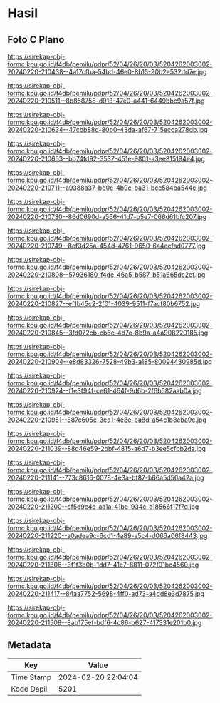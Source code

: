 # Hasil

## Foto C Plano

https://sirekap-obj-formc.kpu.go.id/f4db/pemilu/pdpr/52/04/26/20/03/5204262003002-20240220-210438--4a17cfba-54bd-46e0-8b15-90b2e532dd7e.jpg

https://sirekap-obj-formc.kpu.go.id/f4db/pemilu/pdpr/52/04/26/20/03/5204262003002-20240220-210511--8b858758-d913-47e0-a441-6449bbc9a57f.jpg

https://sirekap-obj-formc.kpu.go.id/f4db/pemilu/pdpr/52/04/26/20/03/5204262003002-20240220-210634--47cbb88d-80b0-43da-af67-715ecca278db.jpg

https://sirekap-obj-formc.kpu.go.id/f4db/pemilu/pdpr/52/04/26/20/03/5204262003002-20240220-210653--bb74fd92-3537-451e-9801-a3ee815194e4.jpg

https://sirekap-obj-formc.kpu.go.id/f4db/pemilu/pdpr/52/04/26/20/03/5204262003002-20240220-210711--a9388a37-bd0c-4b9c-ba31-bcc584ba544c.jpg

https://sirekap-obj-formc.kpu.go.id/f4db/pemilu/pdpr/52/04/26/20/03/5204262003002-20240220-210730--86d0690d-a566-41d7-b5e7-066d61bfc207.jpg

https://sirekap-obj-formc.kpu.go.id/f4db/pemilu/pdpr/52/04/26/20/03/5204262003002-20240220-210749--8ef3d25a-454d-4761-9650-6a4ecfad0777.jpg

https://sirekap-obj-formc.kpu.go.id/f4db/pemilu/pdpr/52/04/26/20/03/5204262003002-20240220-210808--57936180-f4de-46a5-b587-b51a665dc2ef.jpg

https://sirekap-obj-formc.kpu.go.id/f4db/pemilu/pdpr/52/04/26/20/03/5204262003002-20240220-210827--ef1b45c2-2f01-4039-9511-f7acf80b6752.jpg

https://sirekap-obj-formc.kpu.go.id/f4db/pemilu/pdpr/52/04/26/20/03/5204262003002-20240220-210845--3fd072cb-cb6e-4d7e-8b9a-a4a908220185.jpg

https://sirekap-obj-formc.kpu.go.id/f4db/pemilu/pdpr/52/04/26/20/03/5204262003002-20240220-210904--e8d83326-7528-49b3-a185-80094430985d.jpg

https://sirekap-obj-formc.kpu.go.id/f4db/pemilu/pdpr/52/04/26/20/03/5204262003002-20240220-210924--f1e3f94f-ce61-464f-9d6b-2f6b582aab0a.jpg

https://sirekap-obj-formc.kpu.go.id/f4db/pemilu/pdpr/52/04/26/20/03/5204262003002-20240220-210951--887c605c-3ed1-4e8e-ba8d-a54c1b8eba9e.jpg

https://sirekap-obj-formc.kpu.go.id/f4db/pemilu/pdpr/52/04/26/20/03/5204262003002-20240220-211039--88d46e59-2bbf-4815-a6d7-b3ee5cfbb2da.jpg

https://sirekap-obj-formc.kpu.go.id/f4db/pemilu/pdpr/52/04/26/20/03/5204262003002-20240220-211141--773c8616-0078-4e3a-bf87-b66a5d56a42a.jpg

https://sirekap-obj-formc.kpu.go.id/f4db/pemilu/pdpr/52/04/26/20/03/5204262003002-20240220-211200--cf5d9c4c-aa1a-41be-934c-a18566f17f7d.jpg

https://sirekap-obj-formc.kpu.go.id/f4db/pemilu/pdpr/52/04/26/20/03/5204262003002-20240220-211220--a0adea9c-6cd1-4a89-a5c4-d066a06f8443.jpg

https://sirekap-obj-formc.kpu.go.id/f4db/pemilu/pdpr/52/04/26/20/03/5204262003002-20240220-211306--3f1f3b0b-1dd7-41e7-8811-072f01bc4560.jpg

https://sirekap-obj-formc.kpu.go.id/f4db/pemilu/pdpr/52/04/26/20/03/5204262003002-20240220-211417--84aa7752-5698-4ff0-ad73-a4dd8e3d7875.jpg

https://sirekap-obj-formc.kpu.go.id/f4db/pemilu/pdpr/52/04/26/20/03/5204262003002-20240220-211508--8ab175ef-bdf6-4c86-b627-417331e201b0.jpg


## Metadata

| Key        | Value               |
| ---------- | ------------------- |
| Time Stamp | 2024-02-20 22:04:04 |
| Kode Dapil | 5201                |



